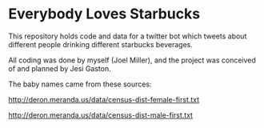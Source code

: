 Everybody Loves Starbucks
======

This repository holds code and data for a twitter bot which tweets about different people drinking different starbucks beverages.

All coding was done by myself (Joel Miller), and the project was conceived of and planned by Jesi Gaston.

The baby names came from these sources:

http://deron.meranda.us/data/census-dist-female-first.txt

http://deron.meranda.us/data/census-dist-male-first.txt
